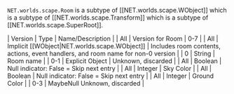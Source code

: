 `NET.worlds.scape.Room` is a subtype of [[NET.worlds.scape.WObject]] which is a subtype of [[NET.worlds.scape.Transform]] which is a subtype of [[NET.worlds.scape.SuperRoot]].

| Version | Type | Name/Description |
| All | Version for Room | 0-7 |
| All | Implicit [[WObject|NET.worlds.scape.WObject]] | Includes room contents, actions, event handlers, and room name for non-0 version |
| 0 | String | Room name |
| 0-1 | Explicit Object | Unknown, discarded |
| All | Boolean | Null indicator: False = Skip next entry |
| All | Integer | Sky Color |
| All | Boolean | Null indicator: False = Skip next entry |
| All | Integer | Ground Color |
| 0-3 | MaybeNull  Unknown, discarded |
